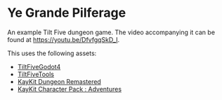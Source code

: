 # Ye Grande Pilferage
An example Tilt Five dungeon game. The video accompanying it can be found at https://youtu.be/DfvfgqSkD_I.

This uses the following assets:
* [TiltFiveGodot4](https://github.com/GodotVR/TiltFiveGodot4)
* [TiltFiveTools](https://github.com/GodotVR/TiltFiveTools)
* [KayKit Dungeon Remastered](https://godotengine.org/asset-library/asset/2126)
* [KayKit Character Pack : Adventures](https://godotengine.org/asset-library/asset/2129)
